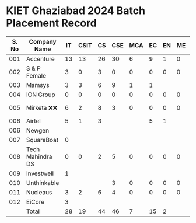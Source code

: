# KIET Ghaziabad 2024 Batch Placement Record

| S. No | Company Name     |    IT    |   CSIT  |   CS     |   CSE   |   MCA    |   EC    |    EN    |   ME    |   Civil  |  Total  |
|-----  | --------         | -------- |-------- | -------- |-------- | -------- |-------- | -------- |-------- | -------- |-------- |
|  001  | Accenture        |   13     |13       | 26       |   30    | 6        |9        | 1        |0        |0         |98       | 
|  002  | S  & P Female    | 3        |0        | 3        |0        |0         |0        |0         |0        |0         |7        | 
|  003  | Mamsys           | 3        |3        | 6        |9        | 1        |1        |          |         |          |25       | 
|  004  | ION Group        | 0        |0        | 0        |0        |0         |0        |0         |0        |0         |0        | 
|  005  | Mirketa ❌❌    | 6        |2        | 8        |3        |0         |0        |0         |0        |0         |19 ❌❌ | 
|  006  | Airtel           | 5        |1        | 3        |         |          |5        |1         |         |          |15       | 
|  006  | Newgen           |          |         |          |         |          |         |          |         |          |19       |
|  007  | SquareBoat       | 0        |         |          |         |          |         |          |         |          |1        |
|  008  | Tech Mahindra DS | 0        |0        | 2        |5        | 0        |0        |0         |0        |0         |7        |
|  009  | Investwell       | 1        |         |          |         |          |         |          |         |          |7        |
|  010  | Unthinkable      |          |         |          |3        | 0        |0        |0         |0        |0         |5        |
|  011  | Nucleaus         | 3        |2        | 6        |4        | 0        |0        |0         |0        |0         |15       |
|  012  | EiCore           | 3        |         |          |         |          |         |          |         |          |10       |
|       | Total            | 28       |19       | 44       |46       | 7        |15       |2         |         |          |209      | 
